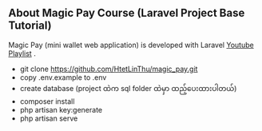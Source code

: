 ## About Magic Pay Course (Laravel Project Base Tutorial)

Magic Pay (mini wallet web application) is developed with Laravel [Youtube Playlist](https://youtube.com/playlist?list=PLOvEA8-W5LWkfgBcH8oYL3OUZsdpb2Anr&si=BJ5G1b4B4FkI7iDy) .

- git clone https://github.com/HtetLinThu/magic_pay.git
- copy .env.example to .env
- create database (project ထဲက sql folder ထဲမှာ ထည့်ပေးထားပါတယ်)
- composer install
- php artisan key:generate
- php artisan serve
